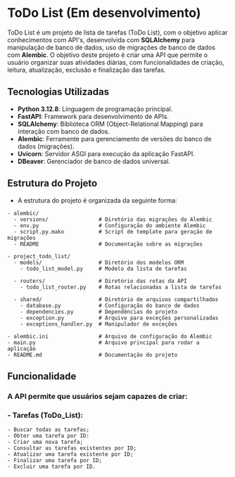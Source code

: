 # ToDo List (Em desenvolvimento)
ToDo List é um projeto de lista de tarefas (ToDo List), com o objetivo aplicar conhecimentos com API's, 
desenvolvida com **SQLAlchemy** para manipulação de banco de dados, uso de migrações de banco de dados com **Alembic**.
O objetivo deste projeto é criar uma API que permite o usuário organizar suas atividades diárias, com funcionalidades de criação, leitura, atualização, exclusão e finalização das tarefas.

## Tecnologias Utilizadas
- **Python 3.12.8**: Linguagem de programação principal.
- **FastAPI**: Framework para desenvolvimento de APIs.
- **SQLAlchemy**: Biblioteca ORM (Object-Relational Mapping) para interação com banco de dados.
- **Alembic**: Ferramente para gerenciamento de versões do banco de dados (migrações).
- **Uvicorn**: Servidor ASGI para execução da aplicação FastAPI.
- **DBeaver**: Gerenciador de banco de dados universal.

## Estrutura do Projeto
- A estrutura do projeto é organizada da seguinte forma:
```plaintext
- alembic/
  - versions/                # Diretório das migrações do Alembic
  - env.py                   # Configuração do ambiente Alembic
  - script.py.mako           # Script de template para geração de migrações
  - README                   # Documentação sobre as migrações

- project_todo_list/
  - models/                  # Diretório dos modelos ORM
    - todo_list_model.py     # Modelo da lista de tarefas
  
  - routers/                 # Diretório das rotas da API
    - todo_list_router.py    # Rotas relacionadas a lista de tarefas
  
  - shared/                  # Diretório de arquivos compartilhados
    - database.py            # Configuração do banco de dados
    - dependencies.py        # Dependências do projeto
    - exception.py           # Arquivo para exceções personalizadas
    - exceptions_handler.py  # Manipulador de exceções

- alembic.ini                # Arquivo de configuração do Alembic
- main.py                    # Arquivo principal para rodar a aplicação
- README.md                  # Documentação do projeto
```
## Funcionalidade
### A API permite que usuários sejam capazes de criar:
### - Tarefas (ToDo_List):
    - Buscar todas as tarefas;
    - Obter uma tarefa por ID:
    - Criar uma nova tarefa;
    - Consultar as tarefas existentes por ID;
    - Atualizar uma tarefa existente por ID;
    - Finalizar uma tarefa por ID;
    - Excluir uma tarefa por ID.
